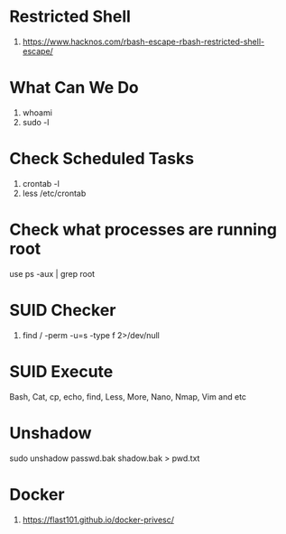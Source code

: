 # Restricted Shell #
  1. https://www.hacknos.com/rbash-escape-rbash-restricted-shell-escape/
# What Can We Do #
  1. whoami
  2. sudo -l

# Check Scheduled Tasks #
  1. crontab -l
  2. less /etc/crontab

# Check what processes are running root #
 use ps -aux | grep root

# SUID Checker #
  1. find / -perm -u=s -type f 2>/dev/null

# SUID Execute #
Bash, Cat, cp, echo, find, Less, More, Nano, Nmap, Vim and etc

# Unshadow #
sudo unshadow passwd.bak shadow.bak > pwd.txt


# Docker #
  1. https://flast101.github.io/docker-privesc/
